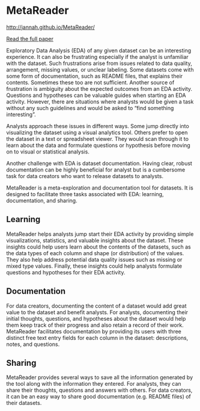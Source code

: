 # MetaReader
http://jannah.github.io/MetaReader/

[Read the full paper](https://github.com/jannah/MetaReader/blob/master/MetaReader_Final_Approved_FINAL.pdf)


Exploratory Data Analysis (EDA) of any given dataset can be an interesting experience. It can also be frustrating especially if the analyst is unfamiliar with the dataset. Such frustrations arise from issues related to data quality, arrangement, missing values, or unclear labeling. Some datasets come with some form of documentation, such as README files, that explains their contents. Sometimes these too are not sufficient. Another source of frustration is ambiguity about the expected outcomes from an EDA activity. Questions and hypotheses can be valuable guides when starting an EDA activity. However, there are situations where analysts would be given a task without any such guidelines and would be asked to “find something interesting”. 

Analysts approach these issues in different ways. Some jump directly into visualizing the dataset using a visual analytics tool. Others prefer to open the dataset in a text or spreadsheet viewer. They would scan through it to learn about the data and formulate questions or hypothesis before moving on to visual or statistical analysis.

Another challenge with EDA is dataset documentation. Having clear, robust documentation can be highly beneficial for analyst but is a cumbersome task for data creators who want to release datasets to analysts. 

MetaReader is a meta-exploration and documentation tool for datasets. It is designed to facilitate three tasks associated with EDA: learning, documentation, and sharing.

## Learning
MetaReader helps analysts jump start their EDA activity by providing simple visualizations, statistics, and valuable insights about the dataset. These insights could help users learn about the contents of the datasets, such as the data types of each column and shape (or distribution) of the values. They also help address potential data quality issues such as missing or mixed type values. Finally, these insights could help analysts formulate questions and hypotheses for their EDA activity.

## Documentation
For data creators, documenting the content of a dataset would add great value to the dataset and benefit analysts. For analysts, documenting their initial thoughts, questions, and hypotheses about the dataset would help them keep track of their progress and also retain a record of their work. MetaReader facilitates documentation by providing its users with three distinct free text entry fields for each column in the dataset: descriptions, notes, and questions.

## Sharing
MetaReader provides several ways to save all the information generated by the tool along with the information they entered. For analysts, they can share their thoughts, questions and answers with others. For data creators, it can be an easy way to share good documentation (e.g. README files) of their datasets.
